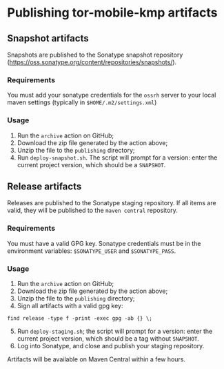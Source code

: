 # Publishing tor-mobile-kmp artifacts

## Snapshot artifacts

Snapshots are published to the Sonatype snapshot repository (https://oss.sonatype.org/content/repositories/snapshots/).

### Requirements

You must add your sonatype credentials for the `ossrh` server to your local maven settings (typically in `$HOME/.m2/settings.xml`)

### Usage

1. Run the `archive` action on GitHub;
2. Download the zip file generated by the action above;
3. Unzip the file to the `publishing` directory;
4. Run `deploy-snapshot.sh`. The script will prompt for a version: enter the current project version, which should be a `SNAPSHOT`.

## Release artifacts

Releases are published to the Sonatype staging repository. If all items are valid, they will be published to the `maven central` repository.

### Requirements

You must have a valid GPG key. Sonatype credentials must be in the environment variables: `$SONATYPE_USER` and `$SONATYPE_PASS`.

### Usage

1. Run the `archive` action on GitHub;
2. Download the zip file generated by the action above;
3. Unzip the file to the `publishing` directory;
4. Sign all artifacts with a valid gpg key: 
```shell
find release -type f -print -exec gpg -ab {} \;
```
5. Run `deploy-staging.sh`; the script will prompt for a version: enter the current project version, which should be a tag without `SNAPSHOT`.
6. Log into Sonatype, and close and publish your staging repository.

Artifacts will be available on Maven Central within a few hours.
